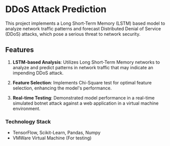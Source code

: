 

# DDoS Attack Prediction 

This project implements a Long Short-Term Memory (LSTM) based model to analyze network traffic patterns and forecast Distributed Denial of Service (DDoS) attacks, which pose a serious threat to network security.

## Features

1. **LSTM-based Analysis**: Utilizes Long Short-Term Memory networks to analyze and predict patterns in network traffic that may indicate an impending DDoS attack.

2. **Feature Selection**: Implements Chi-Square test for optimal feature selection, enhancing the model's performance.

3. **Real-time Testing**: Demonstrated model performance in a real-time simulated botnet attack against a web application in a virtual machine environment.

### Technology Stack

- TensorFlow, Scikit-Learn, Pandas, Numpy
- VMWare Virtual Machine (For testing)
